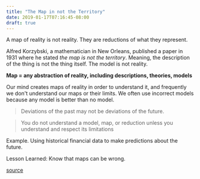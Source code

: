 ```yaml
---
title: "The Map in not the Territory"
date: 2019-01-17T07:16:45-08:00
draft: true
---
```


A map of reality is not reality. They are reductions of what they represent.

Alfred Korzybski, a mathematician in New Orleans, published a paper in 1931 where he stated _the map is not the territory_. Meaning, the description of the thing is not the thing itself. The model is not reality. 

**Map = any abstraction of reality, including descriptions, theories, models**

Our mind creates maps of reality in order to understand it, and frequently we don't understand our maps or their limits. We often use incorrect models because any model is better than no model.

> Deviations of the past may not be deviations of the future.

> You do not understand a model, map, or reduction unless you understand and respect its limitations

Example. Using historical financial data to make predictions about the future. 

Lesson Learned: Know that maps can be wrong.  


[source](https://fs.blog/2015/11/map-and-territory/)